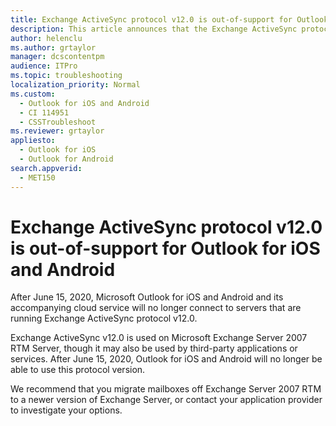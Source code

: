 ```yaml
---
title: Exchange ActiveSync protocol v12.0 is out-of-support for Outlook for iOS and Android
description: This article announces that the Exchange ActiveSync protocol v12.0 is out-of-support for Outlook for iOS and Android after June 15, 2020
author: helenclu
ms.author: grtaylor
manager: dcscontentpm
audience: ITPro
ms.topic: troubleshooting
localization_priority: Normal
ms.custom: 
  - Outlook for iOS and Android
  - CI 114951
  - CSSTroubleshoot
ms.reviewer: grtaylor
appliesto: 
  - Outlook for iOS
  - Outlook for Android
search.appverid: 
  - MET150
---
```


# Exchange ActiveSync protocol v12.0 is out-of-support for Outlook for iOS and Android

After June 15, 2020, Microsoft Outlook for iOS and Android and its accompanying cloud service will no longer connect to servers that are running Exchange ActiveSync protocol v12.0.

Exchange ActiveSync v12.0 is used on Microsoft Exchange Server 2007 RTM Server, though it may also be used by third-party applications or services. After June 15, 2020, Outlook for iOS and Android will no longer be able to use this protocol version.

We recommend that you migrate mailboxes off Exchange Server 2007 RTM to a newer version of Exchange Server, or contact your application provider to investigate your options.
